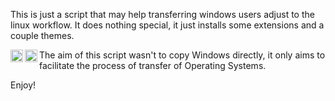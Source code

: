 This is just a script that may help transferring windows users adjust to the linux workflow. It does nothing special, it just installs some extensions and a couple themes.

<img src="https://github.com/AwptiK/LIW-Linux-is-Not-Windows/blob/Images/Screenshot%20from%202021-06-17%2017-26-27.png?raw=true)" height="20" align="left">

<img src="https://github.com/AwptiK/LIW-Linux-is-Not-Windows/blob/Images/Screenshot%20from%202021-06-17%2017-26-35.png?raw=true)" height="20" align="left">

The aim of this script wasn't to copy Windows directly, it only aims to facilitate the process of transfer of Operating Systems.

Enjoy!
